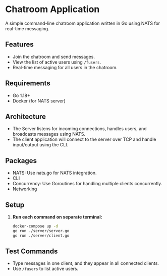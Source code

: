 # Chatroom Application

A simple command-line chatroom application written in Go using NATS for real-time messaging.

## Features
- Join the chatroom and send messages.
- View the list of active users using `/fusers`.
- Real-time messaging for all users in the chatroom.

## Requirements
- Go 1.18+
- Docker (for NATS server)

## Architecture

- The Server listens for incoming connections, handles users, and broadcasts messages using NATS.
- The client application will connect to the server over TCP and handle input/output using the CLI.

## Packages

- NATS: Use nats.go for NATS integration.
- CLI
- Concurrency: Use Goroutines for handling multiple clients concurrently.
- Networking

## Setup

1. **Run each command on separate terminal:**
   ```bash
   docker-compose up -d
   go run ./server/server.go
   go run ./server/client.go

## Test Commands

- Type messages in one client, and they appear in all connected clients.
- Use `/fusers` to list active users.